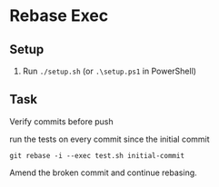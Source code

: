 # Rebase Exec

## Setup

1. Run `./setup.sh` (or `.\setup.ps1` in PowerShell)

## Task

Verify commits before push

run the tests on every commit since the initial commit

`git rebase -i --exec test.sh initial-commit`

Amend the broken commit and continue rebasing.
